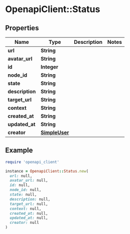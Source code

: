 # OpenapiClient::Status

## Properties

| Name | Type | Description | Notes |
| ---- | ---- | ----------- | ----- |
| **url** | **String** |  |  |
| **avatar_url** | **String** |  |  |
| **id** | **Integer** |  |  |
| **node_id** | **String** |  |  |
| **state** | **String** |  |  |
| **description** | **String** |  |  |
| **target_url** | **String** |  |  |
| **context** | **String** |  |  |
| **created_at** | **String** |  |  |
| **updated_at** | **String** |  |  |
| **creator** | [**SimpleUser**](SimpleUser.md) |  |  |

## Example

```ruby
require 'openapi_client'

instance = OpenapiClient::Status.new(
  url: null,
  avatar_url: null,
  id: null,
  node_id: null,
  state: null,
  description: null,
  target_url: null,
  context: null,
  created_at: null,
  updated_at: null,
  creator: null
)
```

